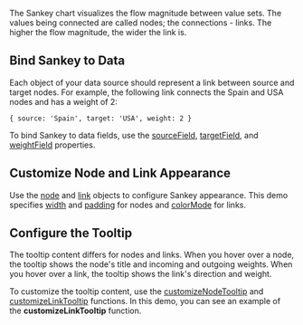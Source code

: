The Sankey chart visualizes the flow magnitude between value sets. The values being connected are called nodes; the connections - links. The higher the flow magnitude, the wider the link is.

## Bind Sankey to Data

Each object of your data source should represent a link between source and target nodes. For example, the following link connects the Spain and USA nodes and has a weight of 2:

    { source: 'Spain', target: 'USA', weight: 2 }

To bind Sankey to data fields, use the [sourceField](/Documentation/ApiReference/UI_Components/dxSankey/Configuration/#sourceField), [targetField](/Documentation/ApiReference/UI_Components/dxSankey/Configuration/#targetField), and [weightField](/Documentation/ApiReference/UI_Components/dxSankey/Configuration/#weightField) properties.

## Customize Node and Link Appearance

Use the [node](/Documentation/ApiReference/UI_Components/dxSankey/Configuration/node/) and [link](/Documentation/ApiReference/UI_Components/dxSankey/Configuration/link/) objects to configure Sankey appearance. This demo specifies [width](/Documentation/ApiReference/UI_Components/dxSankey/Configuration/node/#width) and [padding](/Documentation/ApiReference/UI_Components/dxSankey/Configuration/node/#padding) for nodes and [colorMode](/Documentation/ApiReference/UI_Components/dxSankey/Configuration/link/#colorMode) for links.

## Configure the Tooltip

The tooltip content differs for nodes and links. When you hover over a node, the tooltip shows the node's title and incoming and outgoing weights. When you hover over a link, the tooltip shows the link's direction and weight. 

To customize the tooltip content, use the [customizeNodeTooltip](/Documentation/ApiReference/UI_Components/dxSankey/Configuration/tooltip/#customizeNodeTooltip) and [customizeLinkTooltip](/Documentation/ApiReference/UI_Components/dxSankey/Configuration/tooltip/#customizeLinkTooltip) functions. In this demo, you can see an example of the **customizeLinkTooltip** function.